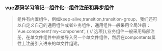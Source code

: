 ### vue源码学习笔记--组件化--组件注册和异步组件
> 组件有内置组件，例如keep-alive,transition,transition-group，我们还可以自定义自己的通用组件或者业务组件，通用组件一般采用全局注册：Vue.component('my-component', { // 选项}),业务组件一般采用局部注册，在单文件组件中直接导入另一个单文件组件，然后在compontents属性上注册引入进来的单文件组建。
